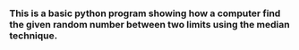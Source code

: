 <h3>This is a basic python program showing how a computer find the given random number between two limits using the median technique.</h3>
